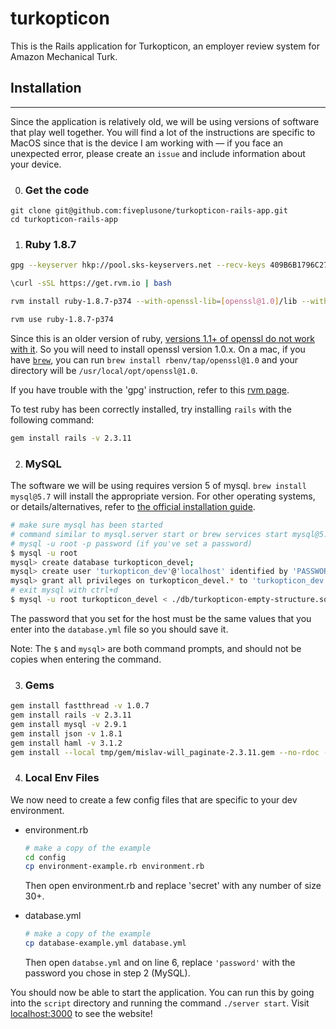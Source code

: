 # turkopticon

This is the Rails application for Turkopticon, an employer review system for Amazon Mechanical Turk.



## Installation

----

Since the application is relatively old, we will be using versions of software that play well together. You will find a lot of the instructions are specific to MacOS since that is the device I am working with — if you face an unexpected error, please create an `issue` and include information about your device.

0. ### Get the code

```
git clone git@github.com:fiveplusone/turkopticon-rails-app.git
cd turkopticon-rails-app
```

1. ### Ruby 1.8.7

```bash
gpg --keyserver hkp://pool.sks-keyservers.net --recv-keys 409B6B1796C275462A1703113804BB82D39DC0E3 7D2BAF1CF37B13E2069D6956105BD0E739499BDB

\curl -sSL https://get.rvm.io | bash

rvm install ruby-1.8.7-p374 --with-openssl-lib=[openssl@1.0]/lib --with-openssl-include=[openssl@1.0]/include --with-openssl-dir=[openssl@1.0]

rvm use ruby-1.8.7-p374
```

Since this is an older version of ruby, [versions 1.1+ of openssl do not work with it](https://github.com/rvm/rvm/issues/4781). So you will need to install openssl version 1.0.x. On a mac, if you have [`brew`](https://brew.sh/), you can run `brew install rbenv/tap/openssl@1.0` and your directory will be `/usr/local/opt/openssl@1.0`. 

If you have trouble with the 'gpg' instruction, refer to this [rvm page](https://rvm.io/rvm/security). 

To test ruby has been correctly installed, try installing `rails` with the following command:

```bash
gem install rails -v 2.3.11
```



2. ### MySQL

The software we will be using requires version 5 of mysql. `brew install mysql@5.7` will install the appropriate version. For other operating systems, or details/alternatives, refer to [the official installation guide](https://dev.mysql.com/doc/refman/5.7/en/installing.html).

```bash
# make sure mysql has been started 
# command similar to mysql.server start or brew services start mysql@5.7
# mysql -u root -p password (if you've set a password)
$ mysql -u root 
mysql> create database turkopticon_devel;
mysql> create user 'turkopticon_dev'@'localhost' identified by 'PASSWORD';
mysql> grant all privileges on turkopticon_devel.* to 'turkopticon_dev'@'localhost';
# exit mysql with ctrl+d
$ mysql -u root turkopticon_devel < ./db/turkopticon-empty-structure.sql
```

The password that you set for the host must be the same values that you enter into the `database.yml` file so you should save it.

Note: The `$` and `mysql>` are both command prompts, and should not be copies when entering the command.



3. ### Gems

```bash
gem install fastthread -v 1.0.7
gem install rails -v 2.3.11
gem install mysql -v 2.9.1
gem install json -v 1.8.1
gem install haml -v 3.1.2
gem install --local tmp/gem/mislav-will_paginate-2.3.11.gem --no-rdoc --no-ri # from turkoptica-rails-app dir
```



4. ### Local Env Files

We now need to create a few config files that are specific to your dev environment.

- environment.rb

  ````bash
  # make a copy of the example
  cd config
  cp environment-example.rb environment.rb
  ````

  Then open environment.rb and replace 'secret' with any number of size 30+.

- database.yml

  ```bash
  # make a copy of the example
  cp database-example.yml database.yml
  ```

  Then open `databse.yml` and on line 6, replace `'password'` with the password you chose in step 2 (MySQL).

You should now be able to start the application. You can run this by going into the `script` directory and running the command `./server start`. Visit [localhost:3000](localhost:3000) to see the website!